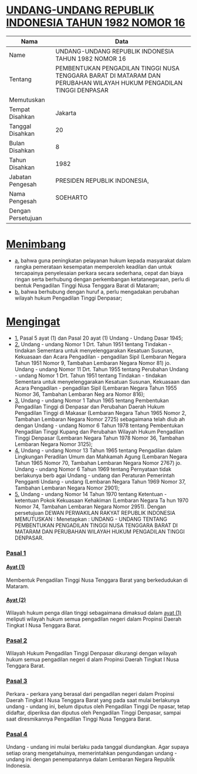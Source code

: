 # [UNDANG-UNDANG REPUBLIK INDONESIA TAHUN 1982 NOMOR 16](http://example.org/legal/peraturan/uu/1982/16)

| Nama | Data |
| ------ | ----- |
|Name|UNDANG-UNDANG REPUBLIK INDONESIA TAHUN 1982 NOMOR 16|
|Tentang| PEMBENTUKAN PENGADILAN TINGGI NUSA TENGGARA BARAT DI MATARAM DAN PERUBAHAN WILAYAH HUKUM PENGADILAN TINGGI DENPASAR|
|Memutuskan||
|Tempat Disahkan|Jakarta|
|Tanggal Disahkan|20|
|Bulan Disahkan|8|
|Tahun Disahkan|1982|
|Jabatan Pengesah|PRESIDEN REPUBLIK INDONESIA,|
|Nama Pengesah|SOEHARTO|
|Dengan Persetujuan||
# [Menimbang](http://example.org/legal/peraturan/uu/1982/16/menimbang)

* [a.](http://example.org/legal/peraturan/uu/1982/16/menimbang/huruf/a) bahwa guna peningkatan pelayanan hukum kepada masyarakat dalam rangka pemerataan kesempatan memperoleh keadilan dan untuk tercapainya penyelesaian perkara secara sederhana, cepat dan biaya ringan serta berhubung dengan perkembangan ketatanegaraan, perlu di bentuk Pengadilan Tinggi Nusa Tenggara Barat di Mataram;
* [b.](http://example.org/legal/peraturan/uu/1982/16/menimbang/huruf/b) bahwa berhubung dengan huruf a, perlu mengadakan perubahan wilayah hukum Pengadilan Tinggi Denpasar;
# [Mengingat](http://example.org/legal/peraturan/uu/1982/16/mengingat)

* [1.](http://example.org/legal/peraturan/uu/1982/16/mengingat/huruf/0001) Pasal 5 ayat (1) dan Pasal 20 ayat (1) Undang - Undang Dasar 1945;
* [2.](http://example.org/legal/peraturan/uu/1982/16/mengingat/huruf/0002) Undang - undang Nomor 1 Drt. Tahun 1951 tentang Tindakan - tindakan Sementara untuk menyelenggarakan Kesatuan Susunan, Kekuasaan dan Acara Pengadilan - pengadilan Sipil (Lembaran Negara Tahun 1951 Nomor 9, Tambahan Lembaran Negara Nomor 81) jo. Undang - undang Nomor 11 Drt. Tahun 1955 tentang Perubahan Undang - undang Nomor 1 Drt. Tahun 1951 tentang Tindakan - tindakan Sementara untuk menyelenggarakan Kesatuan Susunan, Kekuasaan dan Acara Pengadilan - pengadilan Sipil (Lembaran Negara Tahun 1955 Nomor 36, Tambahan Lembaran Neg ara Nomor 816);
* [3.](http://example.org/legal/peraturan/uu/1982/16/mengingat/huruf/0003) Undang - undang Nomor 1 Tahun 1965 tentang Pembentukan Pengadilan Tinggi di Denpasar dan Perubahan Daerah Hukum Pengadilan Tinggi di Makasar (Lembaran Negara Tahun 1965 Nomor 2, Tambahan Lembaran Negara Nomor 2725) sebagaimana telah diub ah dengan Undang - undang Nomor 6 Tahun 1978 tentang Pembentukan Pengadilan Tinggi Kupang dan Perubahan Wilayah Hukum Pengadilan Tinggi Denpasar (Lembaran Negara Tahun 1978 Nomor 36, Tambahan Lembaran Negara Nomor 3125);
* [4.](http://example.org/legal/peraturan/uu/1982/16/mengingat/huruf/0004) Undang - undang Nomor 13 Tahun 1965 tentang Pengadilan dalam Lingkungan Peradilan Umum dan Mahkamah Agung (Lembaran Negara Tahun 1965 Nomor 70, Tambahan Lembaran Negara Nomor 2767) jo. Undang - undang Nomor 6 Tahun 1969 tentang Pernyataan tidak berlakunya berb agai Undang - undang dan Peraturan Pemerintah Pengganti Undang - undang (Lembaran Negara Tahun 1969 Nomor 37, Tambahan Lembaran Negara Nomor 2901);
* [5.](http://example.org/legal/peraturan/uu/1982/16/mengingat/huruf/0005) Undang - undang Nomor 14 Tahun 1970 tentang Ketentuan - ketentuan Pokok Kekuasaan Kehakiman (Lembaran Negara Ta hun 1970 Nomor 74, Tambahan Lembaran Negara Nomor 2951). Dengan persetujuan DEWAN PERWAKILAN RAKYAT REPUBLIK INDONESIA MEMUTUSKAN : Menetapkan : UNDANG - UNDANG TENTANG PEMBENTUKAN PENGADILAN TINGGI NUSA TENGGARA BARAT DI MATARAM DAN PERUBAHAN WILAYAH HUKUM PENGADILAN TINGGI DENPASAR.

### [Pasal 1](http://example.org/legal/peraturan/uu/1982/16/pasal/0001)

#### [Ayat (1)](http://example.org/legal/peraturan/uu/1982/16/pasal/0001/versi/19820820/ayat/0001)
Membentuk Pengadilan Tinggi Nusa Tenggara Barat yang berkedudukan di Mataram.

#### [Ayat (2)](http://example.org/legal/peraturan/uu/1982/16/pasal/0001/versi/19820820/ayat/0002)
Wilayah hukum penga dilan tinggi sebagaimana dimaksud dalam [ayat (1)](http://example.org/legal/peraturan/uu/1982/16/pasal/0001/versi/19820820/ayat/0001) meliputi wilayah hukum semua pengadilan negeri dalam Propinsi Daerah Tingkat I Nusa Tenggara Barat.


### [Pasal 2](http://example.org/legal/peraturan/uu/1982/16/pasal/0002)
Wilayah Hukum Pengadilan Tinggi Denpasar dikurangi dengan wilayah hukum semua pengadilan negeri d alam Propinsi Daerah Tingkat I Nusa Tenggara Barat.


### [Pasal 3](http://example.org/legal/peraturan/uu/1982/16/pasal/0003)
Perkara - perkara yang berasal dari pengadilan negeri dalam Propinsi Daerah Tingkat I Nusa Tenggara Barat yang pada saat mulai berlakunya undang - undang ini, belum diputus oleh Pengadilan Tinggi De npasar, tetap didaftar, diperiksa dan diputus oleh Pengadilan Tinggi Denpasar, sampai saat diresmikannya Pengadilan Tinggi Nusa Tenggara Barat.


### [Pasal 4](http://example.org/legal/peraturan/uu/1982/16/pasal/0004)
Undang - undang ini mulai berlaku pada tanggal diundangkan. Agar supaya setiap orang mengetahuinya, memerintahkan pengundangan undang - undang ini dengan penempatannya dalam Lembaran Negara Republik Indonesia.

